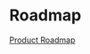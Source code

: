 # Roadmap

[Product Roadmap](./ship-hats-roadmap.md ':include')

<!--![Roadmap](./images/ship-hats-roadmap.jpg)-->


<!--

## Tools roadmap

|Stage|Tools in 1.0|Tools in 2.0 |Tools in 2.0|Q4 FY22|Q1 FY23|Q2 FY23|Q3 FY23|
|---|---|---|---|---|---|---|---|
|-|-|**GitLab Native**|**Alternative Tool**|
|Access|OpenVPN|TechPass & SEED|TechPass & SEED|Decommission OpenVPN (01, Jan 2023)|-
|Plan|Atlassian Jira on-prem|GitLab Issues|Atlassian Jira on-prem 	|Jira Cloud|-
|Plan|Atlassian Confluence on-prem|GitLab Wiki| Atlassian Confluence on-prem|Confluence Cloud|- 	
|Plan|Thinking Hats|GitLab Security Dashboard|NA	
|Build|Atlassian Bitbucket|GitLab CI/CD|NA||31 December 2023	
|Build|Nexus Repository Pro|GitLab Package Registry|Nexus Repository Pro|
|Build|Nexus Intelligence/Nexus IQ Server|GitLab Dependency Scanning|Nexus Intelligence/Nexus IQ Server|
|Build Testing|Fortify Static Code Analyzer	|GitLab SAST|Fortify-on-Demand SAST(new!)||31 July 2023|
|Other Tests|SonarQube Community/Developer Edition|GitLab Code Quality Scanning Tool |SonarQube Community/Developer Edition
|Other Tests|Fortify WebInspect Enterprise|GitLab DAST|Fortify-on-demand DAST (new!)||31 July 2023
|Other Tests|Prisma Cloud|GitLab Container Scanning|NA
|Other Tests|pCloudy Test Farm|NA|pCloudy Test Farm
|Other Tests|Purple HATS|GitLab (Pa11y)|Purple HATS
|Deploy & Release|Digital.ai|GitLab CI/CD|NA|-|Decommission Digital.ai (31 May 2023)
|Deploy & Release|Atlassian Bamboo|GitLab CI/CD|NA||31 December 2023	
-->
